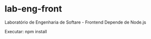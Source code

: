 # lab-eng-front
Laboratório de Engenharia de Softare - Frontend
Depende de Node.js

Executar: npm install
